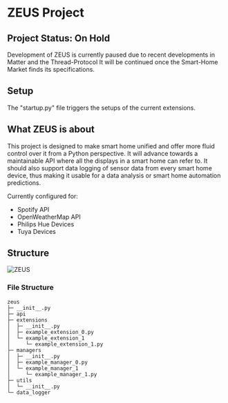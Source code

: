 # ZEUS Project

## Project Status: On Hold

Development of ZEUS is currently paused due to recent developments in Matter and the Thread-Protocol
It will be continued once the Smart-Home Market finds its specifications.

## Setup

The "startup.py" file triggers the setups of the current extensions.

## What ZEUS is about

This project is designed to make smart home unified and offer more fluid control over it from a Python perspective.
It will advance towards a maintainable API where all the displays in a smart home can refer to. It should also support data logging of sensor data from every smart home device, thus making it usable for a data analysis or smart home automation predictions.

Currently configured for:
- Spotify API
- OpenWeatherMap API
- Philips Hue Devices
- Tuya Devices

## Structure

![ZEUS](https://github.com/paddy-shrp/zeus/assets/50612943/c490be65-2d69-47c1-9be4-0a013f3e45c0)

### File Structure

```
zeus
├─ __init__.py
├─ api
├─ extensions
│  ├─ __init__.py
│  ├─ example_extension_0.py
│  └─ example_extension_1
│     └─ example_extension_1.py
├─ managers
│  ├─ __init__.py
│  ├─ example_manager_0.py
│  └─ example_manager_1
│     └─ example_manager_1.py
├─ utils
│  └─ __init__.py
└─ data_logger
```
